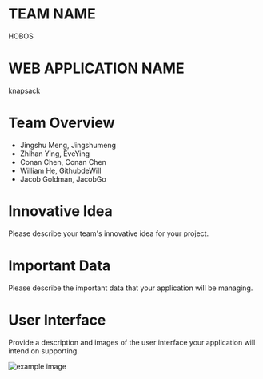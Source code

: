 # TEAM NAME
HOBOS
# WEB APPLICATION NAME
knapsack
# Team Overview

* Jingshu Meng, Jingshumeng
* Zhihan Ying, EveYing
* Conan Chen, Conan Chen
* William He, GithubdeWill 
* Jacob Goldman, JacobGo

# Innovative Idea

Please describe your team's innovative idea for your project.

# Important Data

Please describe the important data that your application will be managing.

# User Interface

Provide a description and images of the user interface your
application will intend on supporting.

![example image](imgs/chick.jpg)

